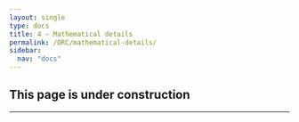 ```yaml
---
layout: single
type: docs
title: 4 — Mathematical details
permalink: /ORC/mathematical-details/
sidebar:
  nav: "docs"
---
```


## This page is under construction

---